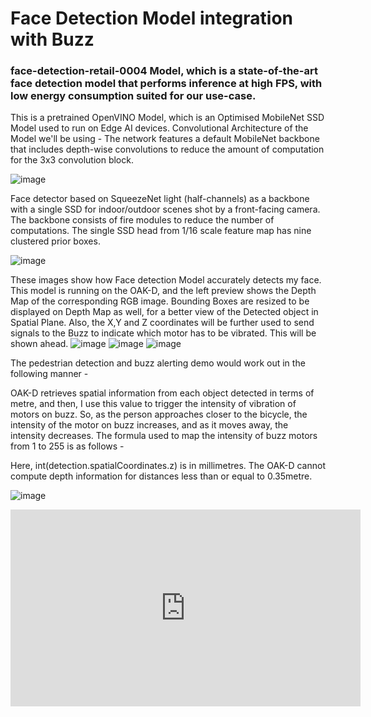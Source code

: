 # Face Detection Model integration with Buzz

### face-detection-retail-0004 Model, which is a state-of-the-art face detection model that performs inference at high FPS, with low energy consumption suited for our use-case.

This is a pretrained OpenVINO Model, which is an Optimised MobileNet SSD Model used to run on Edge AI devices.
Convolutional Architecture of the Model we'll be using -
The network features a default MobileNet backbone that includes depth-wise convolutions to reduce the amount of computation for the 3x3 convolution block.

![image](https://user-images.githubusercontent.com/67831664/121692483-c1a3ef80-cae5-11eb-9763-f357caa452f3.png)


Face detector based on SqueezeNet light (half-channels) as a backbone with a single SSD for indoor/outdoor scenes shot by a front-facing camera. The backbone consists of fire modules to reduce the number of computations. The single SSD head from 1/16 scale feature map has nine clustered prior boxes.

![image](https://user-images.githubusercontent.com/67831664/121692523-cb2d5780-cae5-11eb-951b-6833969b07a1.png)


These images show how Face detection Model accurately detects my face. This model is running on the OAK-D, and the left preview shows the Depth Map of the corresponding RGB image. Bounding Boxes are resized to be displayed on Depth Map as well, for a better view of the Detected object in Spatial Plane. Also, the X,Y and Z coordinates will be further used to send signals to the Buzz to indicate which motor has to be vibrated. This will be shown ahead.
![image](https://user-images.githubusercontent.com/67831664/121692576-d7b1b000-cae5-11eb-8691-d834104a33bb.png)
![image](https://user-images.githubusercontent.com/67831664/121692635-e4360880-cae5-11eb-99fa-f010dd8d0433.png)
![image](https://user-images.githubusercontent.com/67831664/121692655-eb5d1680-cae5-11eb-9a67-b3ece235d468.png)


The pedestrian detection and buzz alerting demo would work out in the following manner -


OAK-D retrieves spatial information from each object detected in terms of metre, and then, I use this value to trigger the intensity of vibration of motors on buzz. So, as the person approaches closer to the bicycle, the intensity of the motor on buzz increases, and as it moves away, the intensity decreases. The formula used to map the intensity of buzz motors from 1 to 255 is as follows -

Here, int(detection.spatialCoordinates.z) is in millimetres. The OAK-D cannot compute depth information for distances less than or equal to 0.35metre. 

![image](https://user-images.githubusercontent.com/67831664/121692719-fdd75000-cae5-11eb-8a88-2eb563d53748.png)

<iframe width="560" height="315" src="https://www.youtube.com/embed/HmyE_rY06a4" title="YouTube video player" frameborder="0" allow="accelerometer; autoplay; clipboard-write; encrypted-media; gyroscope; picture-in-picture" allowfullscreen></iframe>
